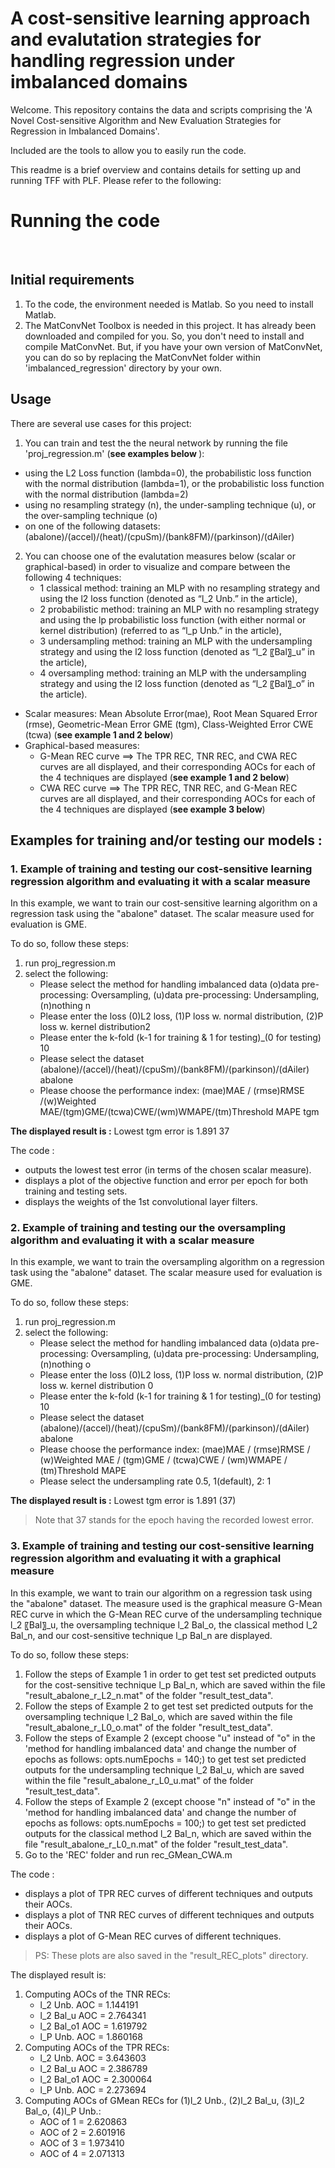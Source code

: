 # A cost-sensitive learning approach and evalutation strategies for handling regression under imbalanced domains

Welcome. This repository contains the data and scripts comprising the 'A Novel Cost-sensitive Algorithm and New Evaluation Strategies for Regression in Imbalanced Domains'. 

Included are the tools to allow you to easily run the code.

This readme is a brief overview and contains details for setting up and running TFF with PLF. Please refer to the following:

<h1>Running the code</h1><br/>
<h2>Initial requirements</h2>

1. To the code, the environment needed is Matlab. So you need to install Matlab.
2. The MatConvNet Toolbox is needed in this project. It has already been downloaded and compiled for you. So, you don't need to install and compile MatConvNet. But, if you have your own version of MatConvNet, you can do so by replacing the MatConvNet folder within 'imbalanced_regression' directory by your own.

<h2>Usage</h2>
There are several use cases for this project:

1. You can train and test the the neural network by running the file 'proj_regression.m' (<b>see examples below </b>):
- using the L2 Loss function (lambda=0), the probabilistic loss function with the normal distribution (lambda=1), or the probabilistic loss function with the normal distribution (lambda=2)
- using no resampling strategy (n), the under-sampling technique (u), or the over-sampling technique (o)
- on one of the following datasets: (abalone)/(accel)/(heat)/(cpuSm)/(bank8FM)/(parkinson)/(dAiler) 

2. You can choose one of the evalutation measures below (scalar or graphical-based) in order to visualize and compare between the following 4 techniques: 
     * 1 classical method: training an MLP with no resampling strategy and using the l2 loss function (denoted as “l_2  Unb.” in the article),
     * 2 probabilistic method: training an MLP with no resampling strategy and using the lp probabilistic loss function (with either normal or kernel distribution) (referred to as “l_p  Unb.” in the article),
     * 3 undersampling method: training an MLP with the undersampling strategy and using the l2 loss function (denoted as “l_2  〖Bal〗_u” in the article),
     * 4 oversampling method: training an MLP with the undersampling strategy and using the l2 loss function (denoted as “l_2  〖Bal〗_o” in the article).


- Scalar measures: Mean Absolute Error(mae), Root Mean Squared Error (rmse), Geometric-Mean Error GME (tgm), Class-Weighted Error CWE (tcwa) (<b>see example 1 and 2 below</b>)
- Graphical-based measures: 
     * G-Mean REC curve ==> The TPR REC, TNR REC, and CWA REC curves are all displayed, and their corresponding AOCs for each of the 4 techniques are displayed  (<b>see example 1 and 2 below</b>)
     * CWA REC curve ==> The TPR REC, TNR REC, and G-Mean REC curves are all displayed, and their corresponding AOCs for each of the 4 techniques are displayed (<b>see example 3 below</b>)

<h2>Examples for training and/or testing our models : </h2>
<h3>1. Example of training and testing our cost-sensitive learning regression algorithm and evaluating it with a scalar measure</h3>
In this example, we want to train our cost-sensitive learning algorithm on a regression task using the "abalone" dataset. The scalar measure used for evaluation is GME.

To do so, follow these steps:
1. run proj_regression.m
2. select the following:
     * Please select the method for handling imbalanced data (o)data pre-processing: Oversampling, (u)data pre-processing: Undersampling, (n)nothing  n
     * Please enter the loss (0)L2 loss, (1)P loss w. normal distribution, (2)P loss w. kernel distribution2
     * Please enter the k-fold (k-1 for training & 1 for testing)_(0 for testing)  10
     * Please select the dataset (abalone)/(accel)/(heat)/(cpuSm)/(bank8FM)/(parkinson)/(dAiler) abalone
     * Please choose the performance index: (mae)MAE / (rmse)RMSE /(w)Weighted MAE/(tgm)GME/(tcwa)CWE/(wm)WMAPE/(tm)Threshold MAPE tgm

<b>The displayed result is :</b>
Lowest tgm error is 1.891 37

The code :
- outputs the lowest test error (in terms of the chosen scalar measure).
- displays a plot of the objective function and error per epoch for both training and testing sets.
- displays the weights of the 1st convolutional layer filters.

<h3>2. Example of training and testing our the oversampling algorithm and evaluating it with a scalar measure</h3>
In this example, we want to train the oversampling algorithm on a regression task using the "abalone" dataset. The scalar measure used for evaluation is GME.

To do so, follow these steps:
1. run proj_regression.m
2. select the following:
     * Please select the method for handling imbalanced data (o)data pre-processing: Oversampling, (u)data pre-processing: Undersampling, (n)nothing  o
     * Please enter the loss (0)L2 loss, (1)P loss w. normal distribution, (2)P loss w. kernel distribution 0
     * Please enter the k-fold (k-1 for training & 1 for testing)_(0 for testing)  10
     * Please select the dataset (abalone)/(accel)/(heat)/(cpuSm)/(bank8FM)/(parkinson)/(dAiler) abalone
     * Please choose the performance index: (mae)MAE / (rmse)RMSE / (w)Weighted MAE / (tgm)GME / (tcwa)CWE / (wm)WMAPE / (tm)Threshold MAPE 
     * Please select the undersampling rate 0.5, 1(default), 2: 1

<b>The displayed result is :</b>
Lowest tgm error is 1.891 (37)
> Note that 37 stands for the epoch having the recorded lowest error.

<h3>3. Example of training and testing our cost-sensitive learning regression algorithm and evaluating it with a graphical measure</h3>
In this example, we want to train our algorithm on a regression task using the "abalone" dataset. The measure used is the graphical measure G-Mean REC curve in which the G-Mean REC curve of the undersampling technique l_2  〖Bal〗_u, the oversampling technique l_2  Bal_o, the classical method l_2 Bal_n, and our cost-sensitive technique l_p Bal_n are displayed.

To do so, follow these steps:
1. Follow the steps of Example 1 in order to get test set predicted outputs for the cost-sensitive technique l_p Bal_n, which are saved within the file "result_abalone_r_L2_n.mat" of the folder "result_test_data".
2. Follow the steps of Example 2 to get test set predicted outputs for the oversampling technique l_2 Bal_o, which are saved within the file "result_abalone_r_L0_o.mat" of the folder "result_test_data".
3. Follow the steps of Example 2 (except choose "u" instead of "o" in the 'method for handling imbalanced data' and change the number of epochs as follows: opts.numEpochs =  140;) to get test set predicted outputs for the undersampling technique l_2 Bal_u, which are saved within the file "result_abalone_r_L0_u.mat" of the folder "result_test_data".
4. Follow the steps of Example 2 (except choose "n" instead of "o" in the 'method for handling imbalanced data' and change the number of epochs as follows: opts.numEpochs =  100;) to get test set predicted outputs for the classical method l_2 Bal_n, which are saved within the file "result_abalone_r_L0_n.mat" of the folder "result_test_data".
4. Go to the 'REC' folder and run rec_GMean_CWA.m

The code :
- displays a plot of TPR REC curves of different techniques and outputs their AOCs.
- displays a plot of TNR REC curves of different techniques and outputs their AOCs.
- displays a plot of G-Mean REC curves of different techniques.

> PS: These plots are also saved in the "result_REC_plots" directory.
 
The displayed result is:
1. Computing AOCs of the TNR RECs: 
     * l_2 Unb. AOC = 1.144191
     * l_2 Bal_u AOC = 2.764341
     * l_2 Bal_o1 AOC = 1.619792
     * l_P Unb. AOC = 1.860168
2. Computing AOCs of the TPR RECs: 
     * l_2 Unb. AOC = 3.643603
     * l_2 Bal_u AOC = 2.386789
     * l_2 Bal_o1 AOC = 2.300064
     * l_P Unb. AOC = 2.273694
3. Computing AOCs of GMean RECs for (1)l_2 Unb., (2)l_2 Bal_u, (3)l_2 Bal_o, (4)l_P Unb.: 
     * AOC of 1 = 2.620863
     * AOC of 2 = 2.601916
     * AOC of 3 = 1.973410
     * AOC of 4 = 2.071313


